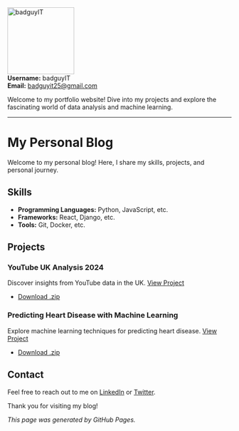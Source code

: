 
<div class="avatar-container">
  <img src="https://avatars.githubusercontent.com/badguyIT" alt="badguyIT" width="150" height="150">
  <div class="info">
    <strong>Username:</strong> badguyIT<br>
    <strong>Email:</strong> <a href="mailto:badguyit25@gmail.com">badguyit25@gmail.com</a>
  </div>
</div>

Welcome to my portfolio website! Dive into my projects and explore the fascinating world of data analysis and machine learning.

---

# My Personal Blog

Welcome to my personal blog! Here, I share my skills, projects, and personal journey.


## Skills
- **Programming Languages:** Python, JavaScript, etc.
- **Frameworks:** React, Django, etc.
- **Tools:** Git, Docker, etc.

## Projects
### YouTube UK Analysis 2024
Discover insights from YouTube data in the UK. [View Project](https://github.com/badguyIT/youtuber_uk)
- [Download .zip](https://github.com/badguyIT/youtuber_uk/archive/refs/heads/main.zip)

### Predicting Heart Disease with Machine Learning
Explore machine learning techniques for predicting heart disease. [View Project](https://github.com/badguyIT/Predicting-Heart-Disease-using-Machine-Learning)
- [Download .zip](https://github.com/badguyIT/Predicting-Heart-Disease-using-Machine-Learning/archive/refs/heads/main.zip)

## Contact
Feel free to reach out to me on [LinkedIn](your_linkedin_profile) or [Twitter](your_twitter_handle).

Thank you for visiting my blog!


*This page was generated by GitHub Pages.*
